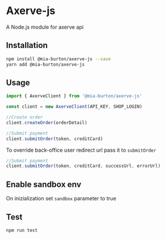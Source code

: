 # Axerve-js
A Node.js module for axerve api
## Installation
```sh
npm install @mia-burton/axerve-js --save
yarn add @mia-burton/axerve-js
```

## Usage
```typescript
import { AxerveClient } from '@mia-burton/axerve-js'

const client = new AxerveClient(API_KEY, SHOP_LOGIN)

//Create order
client.createOrder(orderDetail)

//Submit payment
client.submitOrder(token, creditCard)

```
To override back-office user redirect url pass it to `submitOrder`
```typescript
//Submit payment
client.submitOrder(token, creditCard, successUrl, errorUrl)

```

## Enable sandbox env
On inizialization set `sandbox` parameter to true

## Test
```sh
npm run test
```
